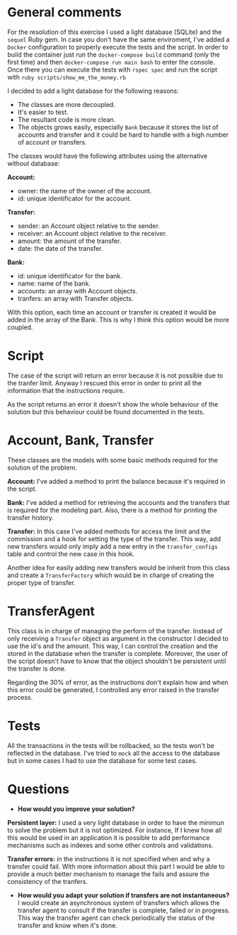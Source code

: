 # General comments

For the resolution of this exercise I used a light database (SQLite) and the `sequel` Ruby gem. In case you don't have the same enviroment, I've added a `Docker` configuration to properly execute the tests and the script. In order to build the container just run the `docker-compose build` command (only the first time) and then `docker-compose run main bash` to enter the console. Once there you can execute the tests with `rspec spec` and run the script with `ruby scripts/show_me_the_money.rb`

I decided to add a light database for the following reasons:

- The classes are more decoupled.
- It's easier to test.
- The resultant code is more clean.
- The objects grows easily, especially `Bank` because it stores the list of accounts and transfer and it could be hard to handle with a high number of account or transfers.

The classes would have the following attributes using the alternative without database:

**Account:**
- owner: the name of the owner of the account.
- id: unique identificator for the account.

**Transfer:**
- sender: an Account object relative to the sender.
- receiver: an Account object relative to the receiver.
- amount: the amount of the transfer.
- date: the date of the transfer.

**Bank:**
- id: unique identificator for the bank.
- name: name of the bank.
- accounts: an array with Account objects.
- tranfers: an array with Transfer objects.

With this option, each time an account or transfer is created it would be added in the array of the Bank. This is why I think this option would be more coupled.

# Script

The case of the script will return an error because it is not possible due to the tranfer limit. Anyway I rescued this error in order to print all the information that the instructions require.

As the script returns an error it doesn't show the whole behaviour of the solution but this behaviour could be found documented in the tests.

# Account, Bank, Transfer

These classes are the models with some basic methods required for the solution of the problem.

**Account:**
I've added a method to print the balance because it's required in the script.

**Bank:**
I've added a  method for retrieving the accounts and the transfers that is required for the modeling part. Also, there is a method for printing the transfer history.

**Transfer:**
In this case I've added methods for access the limit and the commission and a hook for setting the type of the transfer. This way, add new transfers would only imply add a new entry in the `transfer_configs` table and control the new case in this hook.

Another idea for easily adding new transfers would be inherit from this class and create a `TransferFactory` which would be in charge of creating the proper type of transfer.

# TransferAgent
This class is in charge of managing the perform of the transfer. Instead of only receiving a `Transfer` object as argument in the constructor I decided to use the id's and the amount. This way, I can control the creation and the stored in the database when the transfer is complete. Moreover, the user of the script doesn't have to know that the object shouldn't be persistent until the transfer is done.

Regarding the 30% of error, as the instructions don't explain how and when this error could be generated, I controlled any error raised in the transfer process.

# Tests

All the transactions in the tests will be rollbacked, so the tests won't be reflected in the database. I've tried to `mock` all the access to the database but in some cases I had to use the database for some test cases.

# Questions

- **How would you improve your solution?**

**Persistent layer:** I used a very light database in order to have the minimun to solve the problem but it is not optimized. For instance, If I knew how all this would be used in an application it is possible to add performance mechanisms such as indexes and some other controls and validations.

**Transfer errors:** in the instructions it is not specified when and why a transfer could fail. With more information about this part I would be able to provide a much better mechanism to manage the fails and assure the consistency of the tranfers.

- **How would you adapt your solution if transfers are not instantaneous?**
I would create an asynchronous system of transfers which allows the transfer agent to consult if the transfer is complete, failed or in progress. This way the transfer agent can check periodically the status of the transfer and know when it's done.
